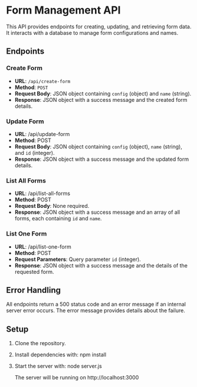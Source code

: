 # Form Management API

This API provides endpoints for creating, updating, and retrieving form data. It interacts with a database to manage form configurations and names.

## Endpoints

### Create Form

- **URL**: `/api/create-form`
- **Method**: `POST`
- **Request Body**: JSON object containing `config` (object) and `name` (string).
- **Response**: JSON object with a success message and the created form details.

### Update Form

- **URL**: /api/update-form
- **Method**: POST
- **Request Body**: JSON object containing `config` (object), `name` (string), and `id` (integer).
- **Response**: JSON object with a success message and the updated form details.

### List All Forms

- **URL**: /api/list-all-forms
- **Method**: POST
- **Request Body**: None required.
- **Response**: JSON object with a success message and an array of all forms, each containing `id` and `name`.

### List One Form

- **URL**: /api/list-one-form
- **Method**: POST
- **Request Parameters**: Query parameter `id` (integer).
- **Response**: JSON object with a success message and the details of the requested form.

## Error Handling

All endpoints return a 500 status code and an error message if an internal server error occurs. The error message provides details about the failure.

## Setup

1. Clone the repository.
2. Install dependencies with:
   npm install
   
3. Start the server with:
   node server.js

   The server will be running on http://localhost:3000
   

